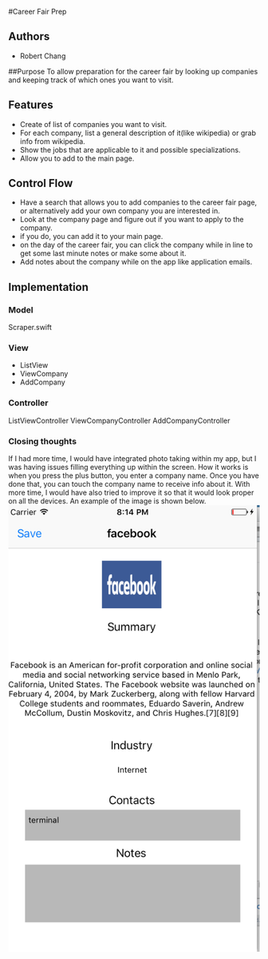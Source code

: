 #Career Fair Prep
## Authors
- Robert Chang

##Purpose
To allow preparation for the career fair by looking up companies and keeping track of which ones you want to visit.
## Features
- Create of list of companies you want to visit.
- For each company, list a general description of it(like wikipedia) or grab info from wikipedia.
- Show the jobs that are applicable to it and possible specializations.
- Allow you to add to the main page.

## Control Flow
- Have a search that allows you to add companies to the career fair page, or alternatively add your own company you are interested in.
- Look at the company page and figure out if you want to apply to the company.
- if you do, you can add it to your main page.
- on the day of the career fair, you can click the company while in line to get some last minute notes or make some about it.
- Add notes about the company while on the app like application emails.
## Implementation

### Model 
Scraper.swift
    
### View
- ListView
- ViewCompany
- AddCompany
    
### Controller
ListViewController
ViewCompanyController
AddCompanyController

### Closing thoughts
If I had more time, I would have integrated photo taking within my app, but I was having issues filling everything up within the screen. How it works is when you press the plus button, you enter a company name. Once you have done that, you can touch the company name to receive info about it. With more time, I would have also tried to improve it so that it would look proper on all the devices. An example of the image is shown below.
![alt text](https://github.com/Cheraws/ios-decal-final-proj/blob/master/demonstration.png  "Logo Title Text 1")

